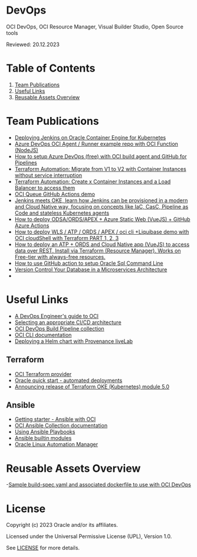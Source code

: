 # DevOps
 
OCI DevOps, OCI Resource Manager, Visual Builder Studio, Open Source tools
 
Reviewed: 20.12.2023
 
# Table of Contents
 
1. [Team Publications](#team-publications)
2. [Useful Links](#useful-links)
3. [Reusable Assets Overview](#reusable-assets-overview)
 
# Team Publications
 
- [Deploying Jenkins on Oracle Container Engine for Kubernetes](https://docs.oracle.com/en/solutions/oci-jenkins-oke/index.html#GUID-23A8EB94-DFFC-4D5C-897F-5F59423447D2)
- [Azure DevOps OCI Agent / Runner example repo with OCI Function (NodeJS)](https://github.com/mikarinneoracle/azure-oci)
- [How to setup Azure DevOps (free) with OCI build agent and GitHub for Pipelines](https://www.youtube.com/watch?v=-rkT1VPfhR8)
- [Terraform Automation: Migrate from V1 to V2 with Container Instances without service interruption](https://github.com/cpruvost/continstupgrade)
- [Terraform Automation: Create x Container Instances and a Load Balancer to access them](https://github.com/cpruvost/ocicontinst)
- [OCI Queue GitHub Actions demo](https://github.com/oracle-devrel/technology-engineering/tree/main/app-dev/cloud-native/oci-queue)
- [Jenkins meets OKE, learn how Jenkins can be provisioned in a modern and Cloud Native way, focusing on concepts like IaC, CasC, Pipeline as Code and stateless Kubernetes agents](https://github.com/alcampag/jenkins-oke)
- [How to deploy ODSA/ORDS/APEX + Azure Static Web (VueJS) + GitHub Azure Actions](https://github.com/mikarinneoracle/odsa)
- [How to deploy WLS / ATP / ORDS / APEX / oci cli +Liquibase demo with OCI cloudShell with Terraform PART 1, 2, 3](https://github.com/mikarinneoracle/weblogic-atp-terraform-demo)
- [How to deploy an ATP + ORDS and Cloud Native app (VueJS) to access data over REST. Install via Terraform (Resource Manager). Works on Free-tier with always-free resources.](https://github.com/mikarinneoracle/phonebook)
- [How to use GitHub action to setup Oracle Sql Command Line](https://github.com/cpruvost/setup-sqlcl)
- [Version Control Your Database in a Microservices Architecture](https://www.youtube.com/watch?v=qh9jppe_yNI)
- 
 
# Useful Links
 
- [A DevOps Engineer's guide to OCI](https://docs.oracle.com/en-us/iaas/Content/GSG/Reference/getting-started-as-devops.htm)
- [Selecting an appropriate CI/CD architecture](https://docs.oracle.com/en/solutions/select-cicd-architecture/index.html#GUID-A7048F76-5D10-4541-A105-CCF1CEFABEE1)
- [OCI DevOps Build Pipeline collection](https://github.com/oracle-devrel/oci-devops-examples)
- [OCI CLI documentation](https://docs.oracle.com/iaas/tools/oci-cli/latest/oci_cli_docs/)
- [Deploying a Helm chart with Provenance liveLab](https://apexapps.oracle.com/pls/apex/r/dbpm/livelabs/view-workshop?wid=3664&clear=RR,180&session=109957900717640)

## Terraform
- [OCI Terraform provider](https://registry.terraform.io/providers/oracle/oci/latest/docs)
- [Oracle quick start - automated deployments](https://github.com/oracle-quickstart)
- [Announcing release of Terraform OKE (Kubernetes) module 5.0](https://lmukadam.medium.com/announcing-release-of-terraform-oke-kubernetes-module-5-0-part-4-08e816762ee0)

## Ansible

- [Getting starter - Ansible with OCI](https://docs.oracle.com/en-us/iaas/Content/API/SDKDocs/ansiblegetstarted.htm#Getting_Started_with_Oracle_Cloud_Infrastructure_and_Ansible)
- [OCI Ansible Collection documentation](https://docs.oracle.com/en-us/iaas/tools/oci-ansible-collection/latest)
- [Using Ansible Playbooks](https://docs.ansible.com/ansible/latest/playbook_guide/index.html)
- [Ansible builtin modules](https://docs.ansible.com/ansible/latest/collections/ansible/builtin/index.html)
- [Oracle Linux Automation Manager](https://docs.oracle.com/en/operating-systems/oracle-linux-automation-manager/index.html)
 
# Reusable Assets Overview
 
-[Sample build-spec.yaml and associated dockerfile to use with OCI DevOps](https://github.com/oracle-devrel/technology-engineering/tree/main/app-dev/devops/devops-graalvm-native-image/README.md)


# License
 
Copyright (c) 2023 Oracle and/or its affiliates.
 
Licensed under the Universal Permissive License (UPL), Version 1.0.
 
See [LICENSE](https://github.com/oracle-devrel/technology-engineering/blob/main/LICENSE) for more details.
